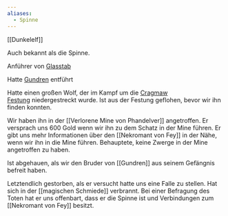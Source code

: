 ```yaml
---
aliases:
  - Spinne
---
```

[[Dunkelelf]]

Auch bekannt als die Spinne.

Anführer von [Glasstab](app://obsidian.md/Glasstab)

Hatte [Gundren](app://obsidian.md/Gundren) entführt

Hatte einen großen Wolf, der im Kampf um die [Cragmaw Festung](app://obsidian.md/Cragmaw%20Festung) niedergestreckt wurde.
Ist aus der Festung geflohen, bevor wir ihn finden konnten.

Wir haben ihn in der [[Verlorene Mine von Phandelver]] angetroffen.
Er versprach uns 600 Gold wenn wir ihn zu dem Schatz in der Mine führen.
Er gibt uns mehr Informationen über den [[Nekromant von Fey]] in der Nähe, wenn wir ihn in die Mine führen. Behauptete, keine Zwerge in der Mine angetroffen zu haben.

Ist abgehauen, als wir den Bruder von [[Gundren]] aus seinem Gefängnis befreit haben.

Letztendlich gestorben, als er versucht hatte uns eine Falle zu stellen. Hat sich in der [[magischen Schmiede]] verbrannt. Bei einer Befragung des Toten hat er uns offenbart, dass er die Spinne ist und Verbindungen zum [[Nekromant von Fey]] besitzt.